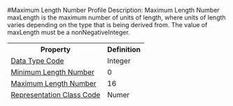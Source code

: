 #Maximum Length Number Profile
Description: Maximum Length Number maxLength is the maximum number of units of length, where units of length varies depending on the type that is being derived from. The value of maxLength must be a nonNegativeInteger.<table><thead><tr><th scope='col'>Property</th><th scope='col'>Definition</th></tr><tr><td><a href='DataTypeCode.md'>Data Type Code</a></td><td>Integer</td></tr><tr><td><a href='MinimumLengthNumber.md'>Minimum Length Number</a></td><td>0</td></tr><tr><td><a href='MaximumLengthNumber.md'>Maximum Length Number</a></td><td>16</td></tr><tr><td><a href='RepresentationClassCode.md'>Representation Class Code</a></td><td>Numer</td></tr></table>